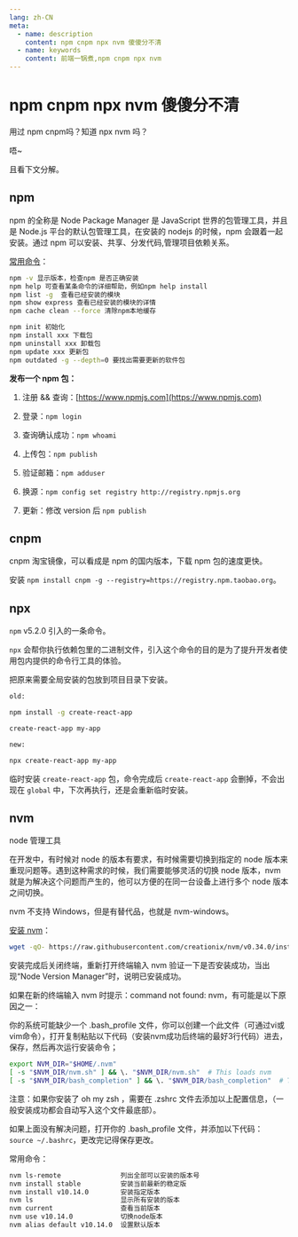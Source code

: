 ```yaml
---
lang: zh-CN
meta:
  - name: description
    content: npm cnpm npx nvm 傻傻分不清
  - name: keywords
    content: 前端一锅煮,npm cnpm npx nvm
---
```


# npm cnpm npx nvm 傻傻分不清

用过 npm cnpm吗？知道 npx nvm 吗？

唔~

且看下文分解。

## npm 

npm 的全称是 Node Package Manager 是 JavaScript 世界的包管理工具，并且是 Node.js 平台的默认包管理工具，在安装的 nodejs 的时候，npm 会跟着一起安装。通过 npm 可以安装、共享、分发代码,管理项目依赖关系。

[常用命令](http://www.cnblogs.com/PeunZhang/p/5553574.html)：

```bash
npm -v 显示版本，检查npm 是否正确安装
npm help 可查看某条命令的详细帮助，例如npm help install
npm list -g  查看已经安装的模块
npm show express 查看已经安装的模块的详情 
npm cache clean --force 清除npm本地缓存

npm init 初始化
npm install xxx 下载包
npm uninstall xxx 卸载包
npm update xxx 更新包
npm outdated -g --depth=0 要找出需要更新的软件包
```

**发布一个 npm 包：**

1. 注册 && 查询：[https://www.npmjs.com](https://www.npmjs.com)  

2. 登录：`npm login`    

3. 查询确认成功：`npm whoami`   

4. 上传包：`npm publish`

5. 验证邮箱：`npm adduser`

6. 换源：`npm config set registry http://registry.npmjs.org`

7. 更新：修改 version 后 `npm publish`

## cnpm 

cnpm 淘宝镜像，可以看成是 npm 的国内版本，下载 npm 包的速度更快。
     
安装 `npm install cnpm -g --registry=https://registry.npm.taobao.org`。

## npx 

`npm` v5.2.0 引入的一条命令。

`npx` 会帮你执行依赖包里的二进制文件，引入这个命令的目的是为了提升开发者使用包内提供的命令行工具的体验。

把原来需要全局安装的包放到项目目录下安装。

```bash
old:

npm install -g create-react-app

create-react-app my-app

new:

npx create-react-app my-app
```

临时安装 `create-react-app` 包，命令完成后 `create-react-app` 会删掉，不会出现在 `global` 中，下次再执行，还是会重新临时安装。

## nvm

node 管理工具 

在开发中，有时候对 node 的版本有要求，有时候需要切换到指定的 node 版本来重现问题等。遇到这种需求的时候，我们需要能够灵活的切换 node 版本，nvm 就是为解决这个问题而产生的，他可以方便的在同一台设备上进行多个 node 版本之间切换。

nvm 不支持 Windows，但是有替代品，也就是 nvm-windows。

[安装 nvm](https://github.com/creationix/nvm/blob/master/README.md)：

```bash 
wget -qO- https://raw.githubusercontent.com/creationix/nvm/v0.34.0/install.sh | bash 
```

安装完成后关闭终端，重新打开终端输入 nvm 验证一下是否安装成功，当出现“Node Version Manager”时，说明已安装成功。

如果在新的终端输入 nvm 时提示：command not found: nvm，有可能是以下原因之一：

你的系统可能缺少一个 .bash_profile 文件，你可以创建一个此文件（可通过vi或vim命令），打开复制粘贴以下代码（安装nvm成功后终端的最好3行代码）进去，保存，然后再次运行安装命令；

```bash
export NVM_DIR="$HOME/.nvm"
[ -s "$NVM_DIR/nvm.sh" ] && \. "$NVM_DIR/nvm.sh"  # This loads nvm
[ -s "$NVM_DIR/bash_completion" ] && \. "$NVM_DIR/bash_completion"  # This loads nvm bash_completion
```

注意：如果你安装了 oh my zsh ，需要在 .zshrc 文件去添加以上配置信息，（一般安装成功都会自动写入这个文件最底部）。

如果上面没有解决问题，打开你的 .bash_profile 文件，并添加以下代码：
`source ~/.bashrc`，更改完记得保存更改。

常用命令：

```bash
nvm ls-remote               列出全部可以安装的版本号
nvm install stable          安装当前最新的稳定版
nvm install v10.14.0        安装指定版本
nvm ls                      显示所有安装的版本
nvm current                 查看当前版本
nvm use v10.14.0            切换node版本
nvm alias default v10.14.0  设置默认版本
```
         